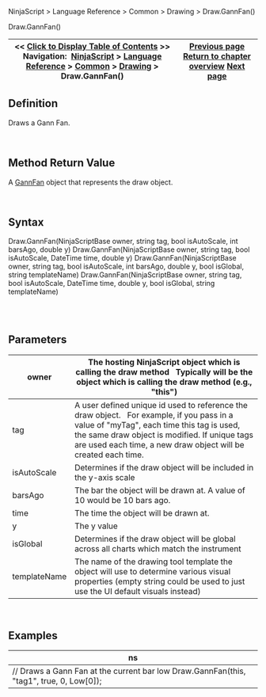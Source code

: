 ﻿


NinjaScript \> Language Reference \> Common \> Drawing \> Draw.GannFan()






















Draw.GannFan()







| \<\< [Click to Display Table of Contents](draw_gannfan.md) \>\> **Navigation:**     [NinjaScript](ninjascript-1.md) \> [Language Reference](language_reference_wip-1.md) \> [Common](common-1.md) \> [Drawing](drawing-1.md) \> Draw.GannFan() | [Previous page](fibonaccitimeextensions-1.md) [Return to chapter overview](drawing-1.md) [Next page](gannfan-1.md) |
| --- | --- |











## Definition


Draws a Gann Fan.


 


## Method Return Value


A [GannFan](gannfan-1.md) object that represents the draw object.


 


## Syntax
Draw.GannFan(NinjaScriptBase owner, string tag, bool isAutoScale, int barsAgo, double y)
Draw.GannFan(NinjaScriptBase owner, string tag, bool isAutoScale, DateTime time, double y)
Draw.GannFan(NinjaScriptBase owner, string tag, bool isAutoScale, int barsAgo, double y, bool isGlobal, string templateName)
Draw.GannFan(NinjaScriptBase owner, string tag, bool isAutoScale, DateTime time, double y, bool isGlobal, string templateName)


## 


 


## Parameters




| owner | The hosting NinjaScript object which is calling the draw method   Typically will be the object which is calling the draw method (e.g., "this") |
| --- | --- |
| tag | A user defined unique id used to reference the draw object.    For example, if you pass in a value of "myTag", each time this tag is used, the same draw object is modified. If unique tags are used each time, a new draw object will be created each time. |
| isAutoScale | Determines if the draw object will be included in the y\-axis scale |
| barsAgo | The bar the object will be drawn at. A value of 10 would be 10 bars ago. |
| time | The time the object will be drawn at. |
| y | The y value |
| isGlobal | Determines if the draw object will be global across all charts which match the instrument |
| templateName | The name of the drawing tool template the object will use to determine various visual properties (empty string could be used to just use the UI default visuals instead) |



 


## 


## Examples




| ns |
| --- |
| // Draws a Gann Fan at the current bar low Draw.GannFan(this, "tag1", true, 0, Low\[0]); |









